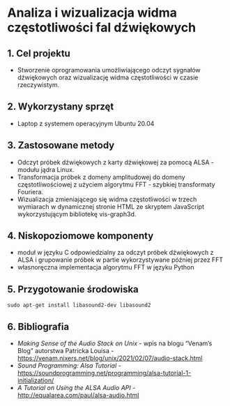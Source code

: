 # Analiza i wizualizacja widma częstotliwości fal dźwiękowych

## 1. Cel projektu
 - Stworzenie oprogramowania umożliwiającego odczyt sygnałów
dźwiękowych oraz wizualizację widma częstotliwości w czasie
rzeczywistym.

## 2. Wykorzystany sprzęt
- Laptop z systemem operacyjnym Ubuntu 20.04

## 3. Zastosowane metody
- Odczyt próbek dźwiękowych z karty dźwiękowej za pomocą ALSA -
modułu jądra Linux.
- Transformacja próbek z domeny amplitudowej do domeny
częstotliwościowej z użyciem algorytmu FFT - szybkiej transformaty
Fouriera.
- Wizualizacja zmieniającego się widma częstotliwości w trzech
wymiarach w dynamicznej stronie HTML ze skryptem JavaScript
wykorzystującym bibliotekę vis-graph3d.

## 4. Niskopoziomowe komponenty
- moduł w języku C odpowiedzialny za odczyt próbek dźwiękowych z
ALSA i grupowanie próbek w partie wykorzystywane później przez FFT
- własnoręczna implementacja algorytmu FFT w języku Python

## 5. Przygotowanie środowiska
```shell
sudo apt-get install libasound2-dev libasound2
```

## 6. Bibliografia
- *Making Sense of the Audio Stack on Unix* - wpis na blogu “Venam’s
Blog” autorstwa Patricka Louisa - https://venam.nixers.net/blog/unix/2021/02/07/audio-stack.html
- *Sound Programming: Alsa Tutorial* - https://soundprogramming.net/programming/alsa-tutorial-1-initialization/
- *A Tutorial on Using the ALSA Audio API* - http://equalarea.com/paul/alsa-audio.html
